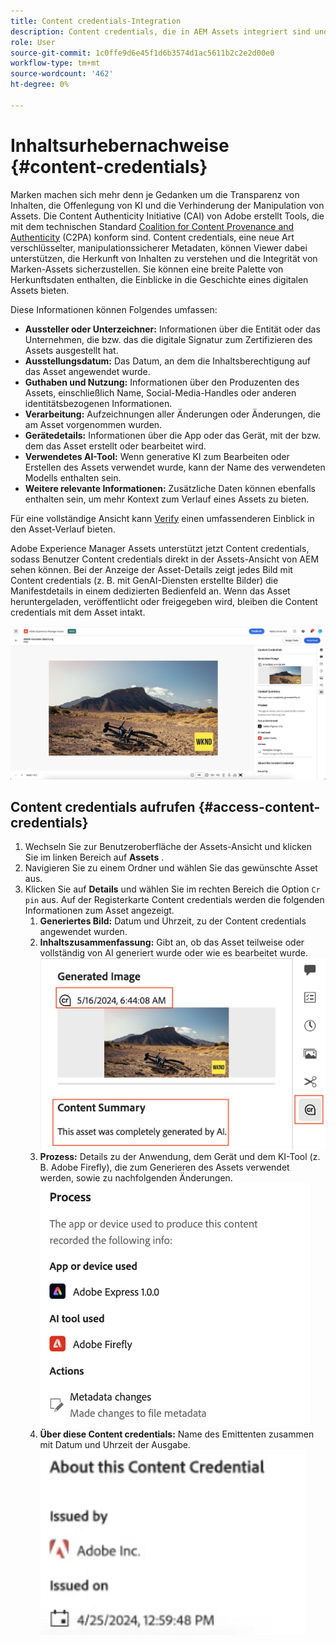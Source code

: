 ```yaml
---
title: Content credentials-Integration
description: Content credentials, die in AEM Assets integriert sind und in der Assets-Ansicht enthalten sind, können einen Kontext in den Verlauf eines Assets bieten, einschließlich dessen, wie es erstellt wurde und wer an dessen Erstellung beteiligt war. Wie eine Nährwertkennzeichnung für digitale Inhalte können Content credentials dazu beitragen, Transparenz zu erhöhen und Vertrauen in die Zielgruppen zu schaffen.
role: User
source-git-commit: 1c0ffe9d6e45f1d6b3574d1ac5611b2c2e2d00e0
workflow-type: tm+mt
source-wordcount: '462'
ht-degree: 0%

---
```



# Inhaltsurhebernachweise {#content-credentials}

Marken machen sich mehr denn je Gedanken um die Transparenz von Inhalten, die Offenlegung von KI und die Verhinderung der Manipulation von Assets. Die Content Authenticity Initiative (CAI) von Adobe erstellt Tools, die mit dem technischen Standard [Coalition for Content Provenance and Authenticity](https://c2pa.org/specifications/specifications/1.1/specs/C2PA_Specification.html#_trust_model) (C2PA) konform sind. Content credentials, eine neue Art verschlüsselter, manipulationssicherer Metadaten, können Viewer dabei unterstützen, die Herkunft von Inhalten zu verstehen und die Integrität von Marken-Assets sicherzustellen. Sie können eine breite Palette von Herkunftsdaten enthalten, die Einblicke in die Geschichte eines digitalen Assets bieten.

Diese Informationen können Folgendes umfassen:

* **Aussteller oder Unterzeichner:** Informationen über die Entität oder das Unternehmen, die bzw. das die digitale Signatur zum Zertifizieren des Assets ausgestellt hat.
* **Ausstellungsdatum:** Das Datum, an dem die Inhaltsberechtigung auf das Asset angewendet wurde.
* **Guthaben und Nutzung:** Informationen über den Produzenten des Assets, einschließlich Name, Social-Media-Handles oder anderen identitätsbezogenen Informationen.
* **Verarbeitung:** Aufzeichnungen aller Änderungen oder Änderungen, die am Asset vorgenommen wurden.
* **Gerätedetails:** Informationen über die App oder das Gerät, mit der bzw. dem das Asset erstellt oder bearbeitet wird.
* **Verwendetes AI-Tool:** Wenn generative KI zum Bearbeiten oder Erstellen des Assets verwendet wurde, kann der Name des verwendeten Modells enthalten sein.
* **Weitere relevante Informationen:** Zusätzliche Daten können ebenfalls enthalten sein, um mehr Kontext zum Verlauf eines Assets zu bieten.

Für eine vollständige Ansicht kann [Verify](https://contentcredentials.org/verify) einen umfassenderen Einblick in den Asset-Verlauf bieten.

Adobe Experience Manager Assets unterstützt jetzt Content credentials, sodass Benutzer Content credentials direkt in der Assets-Ansicht von AEM sehen können. Bei der Anzeige der Asset-Details zeigt jedes Bild mit Content credentials (z. B. mit GenAI-Diensten erstellte Bilder) die Manifestdetails in einem dedizierten Bedienfeld an. Wenn das Asset heruntergeladen, veröffentlicht oder freigegeben wird, bleiben die Content credentials mit dem Asset intakt.

![Assets](/help/assets/assets/content-credentials.png)

## Content credentials aufrufen {#access-content-credentials}

1. Wechseln Sie zur Benutzeroberfläche der Assets-Ansicht und klicken Sie im linken Bereich auf **Assets** .
1. Navigieren Sie zu einem Ordner und wählen Sie das gewünschte Asset aus.
1. Klicken Sie auf **Details** und wählen Sie im rechten Bereich die Option `Cr pin` aus. Auf der Registerkarte Content credentials werden die folgenden Informationen zum Asset angezeigt.
   1. **Generiertes Bild:** Datum und Uhrzeit, zu der Content credentials angewendet wurden.
   1. **Inhaltszusammenfassung:** Gibt an, ob das Asset teilweise oder vollständig von AI generiert wurde oder wie es bearbeitet wurde.
      ![content credentials](/help/assets/assets/content-credentials1.png)
   1. **Prozess:** Details zu der Anwendung, dem Gerät und dem KI-Tool (z. B. Adobe Firefly), die zum Generieren des Assets verwendet werden, sowie zu nachfolgenden Änderungen.
      ![process](/help/assets/assets/CR-Process.png)
   1. **Über diese Content credentials:** Name des Emittenten zusammen mit Datum und Uhrzeit der Ausgabe.
      ![Emittent](/help/assets/assets/CR-issuer.png)
